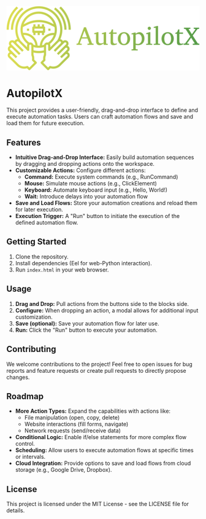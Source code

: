 ![alt text](https://raw.githubusercontent.com/STRTSNM/AutoPilotX/main/autopilotx-high-resolution-logo-transparent.png
)

# AutopilotX

This project provides a user-friendly, drag-and-drop interface to define and execute automation tasks. Users can craft automation flows and save and load them for future execution.

## Features

* **Intuitive Drag-and-Drop Interface:** Easily build automation sequences by dragging and dropping actions onto the workspace.
* **Customizable Actions:** Configure different actions:
    * **Command:** Execute system commands (e.g., RunCommand)
    * **Mouse:** Simulate mouse actions (e.g., ClickElement)
    * **Keyboard:** Automate keyboard input (e.g., Hello, World!)
    * **Wait:** Introduce delays into your automation flow
* **Save and Load Flows:** Store your automation creations and reload them for later execution.
* **Execution Trigger:** A "Run" button to initiate the execution of the defined automation flow.

## Getting Started

1. Clone the repository.
2. Install dependencies (Eel for web-Python interaction).
3. Run `index.html` in your web browser.

## Usage

1. **Drag and Drop:** Pull actions from the buttons side to the blocks side.
2. **Configure:** When dropping an action, a modal allows for additional input customization.
3. **Save (optional):** Save your automation flow for later use.
4. **Run:** Click the "Run" button to execute your automation.

## Contributing

We welcome contributions to the project! Feel free to open issues for bug reports and feature requests or create pull requests to directly propose changes.

## Roadmap

* **More Action Types:** Expand the capabilities with actions like:
    * File manipulation (open, copy, delete)
    * Website interactions (fill forms, navigate)
    * Network requests (send/receive data)
* **Conditional Logic:** Enable if/else statements for more complex flow control.
* **Scheduling:** Allow users to execute automation flows at specific times or intervals.
* **Cloud Integration:** Provide options to save and load flows from cloud storage (e.g., Google Drive, Dropbox).

## License

This project is licensed under the MIT License - see the LICENSE file for details.
